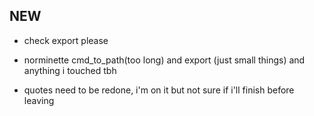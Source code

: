 
## NEW

- check export please

- norminette cmd_to_path(too long) and export (just small things) and anything i touched tbh

- quotes need to be redone, i'm on it but not sure if i'll finish before leaving